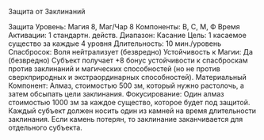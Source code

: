 
Защита от Заклинаний

Защита
Уровень: Магия 8, Маг/Чар 8
Компоненты: В, С, М, Ф
Время Активации: 1 стандартн. действ.
Диапазон: Касание
Цель: 1 касаемое существо за каждые 4
уровня
Длительность: 10 мин./уровень
Спасбросок: Воля нейтрализует
(безвредно)
Устойчивость к Магии: Да (безвредно)
Субъект получает +8 бонус устойчивости к спасброскам против заклинаний и
магических способностей (но не против сверхприродных и экстраординарных способностей).
Материальный Компонент: Алмаз,
стоимостью 500 зм, который нужно
растолочь, а затем обсыпать цели заклинания.
Фокусирование: Один алмаз стоимостью 1000 зм за каждое существо, которое будет под защитой. Каждый субъект
должен носить один из камней на время
длительности заклинания. Если камень
потерян, то заклинание заканчивается
для отдельного субъекта.